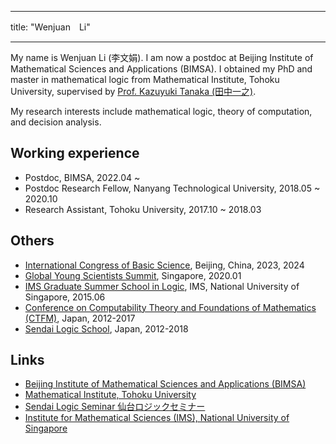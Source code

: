 
---
title: "Wenjuan　Li"

---

My name is Wenjuan Li (李文娟). I am now a postdoc at Beijing Institute of Mathematical Sciences and Applications (BIMSA).  I obtained my PhD and master in mathematical logic from Mathematical Institute, Tohoku University, supervised by [Prof. Kazuyuki Tanaka (田中一之)](https://sendailogic.com/tanaka.html). 

My research interests include mathematical logic, theory of computation, and decision analysis.

## Working experience
- Postdoc, BIMSA, 2022.04 ~
- Postdoc Research Fellow, Nanyang Technological University, 2018.05 ~ 2020.10
- Research Assistant, Tohoku University, 2017.10 ~ 2018.03

## Others
- [International Congress of Basic Science](https://www.icbs.cn), Beijing, China, 2023, 2024
- [Global Young Scientists Summit](https://gyss.nrf.gov.sg/), Singapore, 2020.01
- [IMS Graduate Summer School in Logic](https://imsarchives.nus.edu.sg/oldwww/Programs/015logicss/ss.html), IMS, National University of Singapore, 2015.06
- [Conference on Computability Theory and Foundations of Mathematics (CTFM)](https://sendailogic.com/ctfm/), Japan,  2012-2017
- [Sendai Logic School](https://sendailogic.com/sls/), Japan, 2012-2018

## Links
- [Beijing Institute of Mathematical Sciences and Applications (BIMSA)](http://www.bimsa.cn/wzsy)
- [Mathematical Institute, Tohoku University](http://www.math.tohoku.ac.jp/)
- [Sendai Logic Seminar 仙台ロジックセミナー](https://sites.google.com/view/sendai-logic/)
- [Institute for Mathematical Sciences (IMS), National University of Singapore](https://ims.nus.edu.sg/)